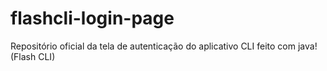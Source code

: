 # flashcli-login-page
Repositório oficial da tela de autenticação do aplicativo CLI feito com java! (Flash CLI)
